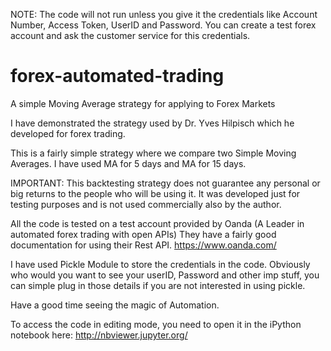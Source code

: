 NOTE: The code will not run unless you give it the credentials like Account Number, Access Token, UserID and Password.
You can create a test forex account and ask the customer service for this credentials.

# forex-automated-trading
A simple Moving Average strategy for applying to Forex Markets

I have demonstrated the strategy used by Dr. Yves Hilpisch which he developed for forex trading.

This is a fairly simple strategy where we compare two Simple Moving Averages.
I have used MA for 5 days and MA for 15 days.

IMPORTANT: This backtesting strategy does not guarantee any personal or big returns to the people who will be using it. 
It was developed just for testing purposes and is not used commercially also by the author.

All the code is tested on a test account provided by Oanda (A Leader in automated forex trading with open APIs)
They have a fairly good documentation for using their Rest API.
https://www.oanda.com/

I have used Pickle Module to store the credentials in the code. Obviously who would you want to see your userID, Password and other imp stuff, you can simple plug in those details if you are not interested in using pickle.

Have a good time seeing the magic of Automation.

To access the code in editing mode, you need to open it in the iPython notebook here: http://nbviewer.jupyter.org/
